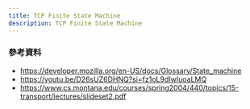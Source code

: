 ```yaml
---
title: TCP Finite State Machine
description: TCP Finite State Machine
---
```


### 參考資料

- https://developer.mozilla.org/en-US/docs/Glossary/State_machine
- https://youtu.be/D26sUZ6DHNQ?si=fz1oL9dIwIuoaLMQ
- https://www.cs.montana.edu/courses/spring2004/440/topics/15-transport/lectures/slideset2.pdf
